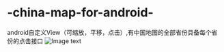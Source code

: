 # -china-map-for-android-
android自定义View（可缩放，平移，点击）,有中国地图的全部省份具备每个省份的点击接口
![Image text](https://github.com/AndroidCloud/-china-map-for-android-/blob/master/DemoImg/GIF.gif)